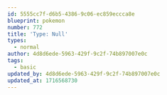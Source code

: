 ```yaml
---
id: 5555cc7f-d6b5-4386-9c06-ec859eccca8e
blueprint: pokemon
number: 772
title: 'Type: Null'
types:
  - normal
author: 4d8d6ede-5963-429f-9c2f-74b897007e0c
tags:
  - basic
updated_by: 4d8d6ede-5963-429f-9c2f-74b897007e0c
updated_at: 1716568730
---
```

